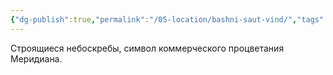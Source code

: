 ```yaml
---
{"dg-publish":true,"permalink":"/05-location/bashni-saut-vind/","tags":["локация"]}
---
```


Строящиеся небоскребы, символ коммерческого процветания Меридиана.